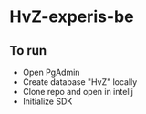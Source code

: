 # HvZ-experis-be

## To run
- Open PgAdmin
- Create database "HvZ" locally
- Clone repo and open in intellj
- Initialize SDK
